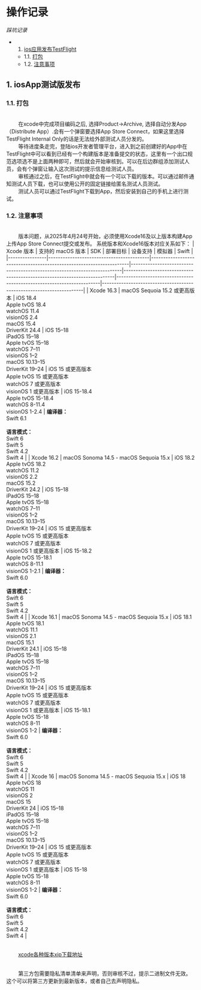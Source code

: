 <h1>操作记录</h1> 

*踩坑记录*


* 1. [ios应用发布TestFlight](#first) 
   * 1.1. [打包](#firstPOne)  
   * 1.2. [注意事项](#firstPTwo) 


## 1.  <a name='first'></a> iosApp测试版发布
### 1.1. 打包
<br>&emsp;&emsp; 在xcode中完成项目编码之后, 选择Product->Archive, 选择自动分发App（Distribute App）.会有一个弹窗要选择App Store Connect，如果这里选择TestFlight Internal Only的话是无法给外部测试人员分发的。
<br>&emsp;&emsp; 等待进度条走完，登陆ios开发者管理平台，进入到之前创建好的App中在TestFlight中可以看到已经有一个构建版本是准备提交的状态，这里有一个出口规范选项选不是上面两种即可，然后就会开始审核到。可以在后边群组添加测试人员，会有个弹窗让输入这次测试的提示信息给测试人员。
<br>&emsp;&emsp; 审核通过之后，在TestFlight中就会有一个可以下载的版本。可以通过邮件通知测试人员下载，也可以使用公开的固定链接给匿名测试人员测试。
<br>&emsp;&emsp; 测试人员可以通过TestFlight下载到App，然后安装到自己的手机上进行测试。

### 1.2. 注意事项
<br>&emsp;&emsp; 版本问题，从2025年4月24号开始，必须使用Xcode16及以上版本构建App上传App Store Connect提交或发布。 系统版本和Xcode16版本对应关系如下：
| Xcode 版本      | 支持的 macOS 版本                          | SDK                                                                 | 部署目标                                                                 | 设备支持                                                                 | 模拟器                                                                 | Swift                                                                 |
|----------------|------------------------------------------|---------------------------------------------------------------------|--------------------------------------------------------------------------|--------------------------------------------------------------------------|-----------------------------------------------------------------------|----------------------------------------------------------------------|
| Xcode 16.3     | macOS Sequoia 15.2 或更高版本             | iOS 18.4<br>Apple tvOS 18.4<br>watchOS 11.4<br>visionOS 2.4<br>macOS 15.4<br>DriverKit 24.4 | iOS 15–18<br>iPadOS 15–18<br>Apple tvOS 15–18<br>watchOS 7–11<br>visionOS 1–2<br>macOS 10.13–15<br>DriverKit 19–24 | iOS 15 或更高版本<br>Apple tvOS 15 或更高版本<br>watchOS 7 或更高版本<br>visionOS 1 或更高版本 | iOS 15-18.4<br>Apple tvOS 15-18.4<br>watchOS 8-11.4<br>visionOS 1-2.4 | **编译器：**<br>Swift 6.1<br><br>**语言模式：**<br>Swift 6<br>Swift 5<br>Swift 4.2<br>Swift 4 |
| Xcode 16.2     | macOS Sonoma 14.5 - macOS Sequoia 15.x   | iOS 18.2<br>Apple tvOS 18.2<br>watchOS 11.2<br>visionOS 2.2<br>macOS 15.2<br>DriverKit 24.2 | iOS 15–18<br>iPadOS 15–18<br>Apple tvOS 15–18<br>watchOS 7–11<br>visionOS 1–2<br>macOS 10.13–15<br>DriverKit 19–24 | iOS 15 或更高版本<br>Apple tvOS 15 或更高版本<br>watchOS 7 或更高版本<br>visionOS 1 或更高版本 | iOS 15-18.2<br>Apple tvOS 15-18.1<br>watchOS 8-11.1<br>visionOS 1-2.1 | **编译器：**<br>Swift 6.0<br><br>**语言模式：**<br>Swift 6<br>Swift 5<br>Swift 4.2<br>Swift 4 |
| Xcode 16.1     | macOS Sonoma 14.5 - macOS Sequoia 15.x   | iOS 18.1<br>Apple tvOS 18.1<br>watchOS 11.1<br>visionOS 2.1<br>macOS 15.1<br>DriverKit 24.1 | iOS 15–18<br>iPadOS 15–18<br>Apple tvOS 15–18<br>watchOS 7–11<br>visionOS 1–2<br>macOS 10.13–15<br>DriverKit 19–24 | iOS 15 或更高版本<br>Apple tvOS 15 或更高版本<br>watchOS 7 或更高版本<br>visionOS 1 或更高版本 | iOS 15-18.1<br>Apple tvOS 15-18<br>watchOS 8-11<br>visionOS 1-2      | **编译器：**<br>Swift 6.0<br><br>**语言模式：**<br>Swift 6<br>Swift 5<br>Swift 4.2<br>Swift 4 |
| Xcode 16       | macOS Sonoma 14.5 - macOS Sequoia 15.x   | iOS 18<br>Apple tvOS 18<br>watchOS 11<br>visionOS 2<br>macOS 15<br>DriverKit 24             | iOS 15–18<br>iPadOS 15–18<br>Apple tvOS 15–18<br>watchOS 7–11<br>visionOS 1–2<br>macOS 10.13–15<br>DriverKit 19–24 | iOS 15 或更高版本<br>Apple tvOS 15 或更高版本<br>watchOS 7 或更高版本<br>visionOS 1 或更高版本 | iOS 15-18<br>Apple tvOS 15-18<br>watchOS 8-11<br>visionOS 1-2        | **编译器：**<br>Swift 6.0<br><br>**语言模式：**<br>Swift 6<br>Swift 5<br>Swift 4.2<br>Swift 4 |

<br>&emsp;&emsp; [xcode各种版本xip下载地址](https://developer.apple.com/download/all/)


<br>&emsp;&emsp; 第三方包需要隐私清单清单来声明，否则审核不过，提示二进制文件无效。 这个可以将第三方更新到最新版本，或者自己去声明隐私。

 